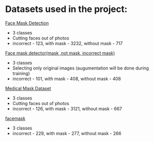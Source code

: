# Datasets used in the project:

[Face Mask Detection](https://www.kaggle.com/andrewmvd/face-mask-detection) 

- 3 classes
- Cutting faces out of photos
- incorrect - 123, with mask - 3232, without mask - 717

[Face mask detector(mask ,not mask, incorrect mask)](https://www.kaggle.com/spandanpatnaik09/face-mask-detectormask-not-mask-incorrect-mask)

- 3 classes
- Selecting only original images (augumentation will be done during training)
- incorrect - 101, with mask - 408, without mask - 408

[Medical Mask Dataset](https://www.kaggle.com/shreyashwaghe/medical-mask-dataset) 

- 3 classes
- Cutting faces out of photos
- incorrect - 126, with mask - 3121, without mask - 667

[facemask](https://www.kaggle.com/vinaykudari/facemask) 

- 3 classes
- incorrect - 229, with mask - 277, without mask - 266

